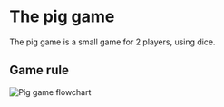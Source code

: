 # The pig game

The pig game is a small game for 2 players, using dice.

## Game rule

![Pig game flowchart](https://github.com/Chan-Hung/PigGame.git/pig-game-flowchart.png)
